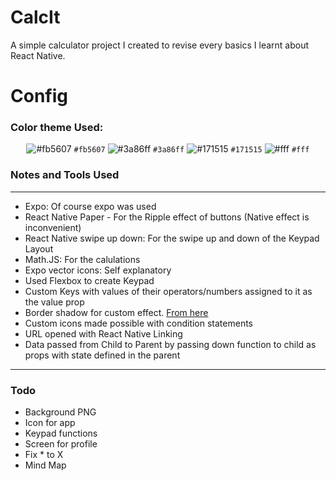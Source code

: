 # CalcIt

A simple calculator project I created to revise every basics I learnt about React Native.

# Config

### Color theme Used:

<div align="center"

![#fb5607](https://via.placeholder.com/15/fb5607/fb5607.png) `#fb5607`
![#3a86ff](https://via.placeholder.com/15/3a86ff/3a86ff.png) `#3a86ff`
![#171515](https://via.placeholder.com/15/171515/171515.png) `#171515`
![#fff](https://via.placeholder.com/15/fff/fff.png) `#fff`

 </div>

### Notes and Tools Used

---

- Expo: Of course expo was used
- React Native Paper - For the Ripple effect of buttons (Native effect is inconvenient)
- React Native swipe up down: For the swipe up and down of the Keypad Layout
- Math.JS: For the calulations
- Expo vector icons: Self explanatory
- Used Flexbox to create Keypad
- Custom Keys with values of their operators/numbers assigned to it as the value prop
- Border shadow for custom effect. [From here](https://ethercreative.github.io/react-native-shadow-generator/)
- Custom icons made possible with condition statements
- URL opened with React Native Linking
- Data passed from Child to Parent by passing down function to child as props with state defined in the parent

---

### Todo

- Background PNG
- Icon for app
- Keypad functions
- Screen for profile
- Fix \* to X
- Mind Map
